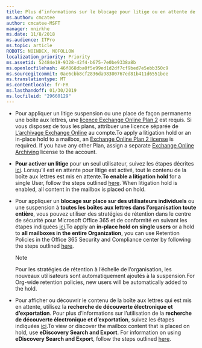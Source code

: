 ```yaml
---
title: Plus d’informations sur le blocage pour litige ou en attente de place
ms.author: cmcatee
author: cmcatee-MSFT
manager: mnirkhe
ms.date: 11/8/2018
ms.audience: ITPro
ms.topic: article
ROBOTS: NOINDEX, NOFOLLOW
localization_priority: Priority
ms.assetid: 52484e19-9328-42f4-b675-7e0be9338a8b
ms.openlocfilehash: 46f868dba0f5e99ed1d2df7cf9bed7e5ebb350c9
ms.sourcegitcommit: 0ae6cbb8cf2836da98300767ed81b411d6551bee
ms.translationtype: MT
ms.contentlocale: fr-FR
ms.lasthandoff: 01/30/2019
ms.locfileid: "29660129"
---
```

- <span data-ttu-id="164ab-p101">Pour appliquer un litige suspension ou une place de façon permanente une boîte aux lettres, une [licence Exchange Online Plan 2](https://docs.microsoft.com/office365/servicedescriptions/office-365-platform-service-description/office-365-plan-options) est requis. Si vous disposez de tous les plans, attribuer une licence séparée de [L’archivage Exchange Online](https://docs.microsoft.com/office365/servicedescriptions/exchange-online-archiving-service-description/exchange-online-archiving-service-description) au compte.</span><span class="sxs-lookup"><span data-stu-id="164ab-p101">To apply a litigation hold or an in-place hold to a mailbox, an [Exchange Online Plan 2 license](https://docs.microsoft.com/office365/servicedescriptions/office-365-platform-service-description/office-365-plan-options) is required. If you have any other Plan, assign a separate [Exchange Online Archiving](https://docs.microsoft.com/office365/servicedescriptions/exchange-online-archiving-service-description/exchange-online-archiving-service-description) license to the account.</span></span> 
    
- <span data-ttu-id="164ab-p102">**Pour activer un litige** pour un seul utilisateur, suivez les étapes décrites [ici](https://docs.microsoft.com/office365/SecurityCompliance/place-a-mailbox-on-litigation-hold). Lorsqu’il est en attente pour litige est activé, tout le contenu de la boîte aux lettres est mis en attente.</span><span class="sxs-lookup"><span data-stu-id="164ab-p102">**To enable a litigation hold** for a single User, follow the steps outlined [here](https://docs.microsoft.com/office365/SecurityCompliance/place-a-mailbox-on-litigation-hold). When litigation hold is enabled, all content in the mailbox is placed on hold.</span></span>
    
- <span data-ttu-id="164ab-106">Pour appliquer un **blocage sur place sur des utilisateurs individuels** ou une suspension à **toutes les boîtes aux lettres dans l’organisation toute entière**, vous pouvez utiliser des stratégies de rétention dans le centre de sécurité pour Microsoft Office 365 et de conformité en suivant les étapes indiquées [ici](https://docs.microsoft.com/Office365/securitycompliance/retention-policies ).</span><span class="sxs-lookup"><span data-stu-id="164ab-106">To apply an **in-place hold on single users** or a hold to **all mailboxes in the entire Organization**, you can use Retention Policies in the Office 365 Security and Compliance center by following the steps outlined [here](https://docs.microsoft.com/Office365/securitycompliance/retention-policies ).</span></span>
    
    > [!NOTE]
    > <span data-ttu-id="164ab-107">Pour les stratégies de rétention à l’échelle de l’organisation, les nouveaux utilisateurs sont automatiquement ajoutés à la suspension.</span><span class="sxs-lookup"><span data-stu-id="164ab-107">For Org-wide retention policies, new users will be automatically added to the hold.</span></span> 
  
- <span data-ttu-id="164ab-p103">Pour afficher ou découvrir le contenu de la boîte aux lettres qui est mis en attente, utilisez la **recherche de découverte électronique et d’exportation**. Pour plus d’informations sur l’utilisation de la **recherche de découverte électronique et d’exportation**, suivez les étapes indiquées [ici](https://docs.microsoft.com/office365/securitycompliance/export-search-results).</span><span class="sxs-lookup"><span data-stu-id="164ab-p103">To view or discover the mailbox content that is placed on hold, use **eDiscovery Search and Export**. For information on using **eDiscovery Search and Export**, follow the steps outlined [here](https://docs.microsoft.com/office365/securitycompliance/export-search-results).</span></span>
    

